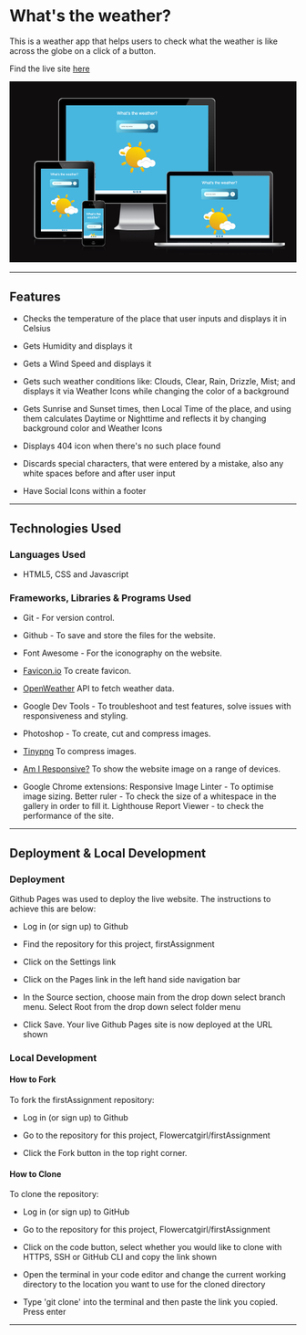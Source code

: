 # What's the weather?

This is a weather app that helps users to check what the weather is like across the globe on a click of a button.

Find the live site [here]

[here]: https://flowercatgirl.github.io/secondAssignment/

![screenshot of site responsiveness](assets/images/responsiveness.jpg)

---

## Features

- Checks the temperature of the place that user inputs and displays it in Celsius

- Gets Humidity and displays it

- Gets a Wind Speed and displays it

- Gets such weather conditions like: Clouds, Clear, Rain, Drizzle, Mist; and displays it via Weather Icons while changing the color of a background

- Gets Sunrise and Sunset times, then Local Time of the place, and using them calculates Daytime or Nighttime and reflects it by changing background color and Weather Icons

- Displays 404 icon when there's no such place found

- Discards special characters, that were entered by a mistake, also any white spaces before and after user input

- Have Social Icons within a footer

---

## Technologies Used

### Languages Used

- HTML5, CSS and Javascript

### Frameworks, Libraries & Programs Used

-  Git - For version control.

- Github - To save and store the files for the website.

- Font Awesome - For the iconography on the website.

- [Favicon.io](https://favicon.io/) To create favicon.

- [OpenWeather](https://openweathermap.org/api) API to fetch weather data.

- Google Dev Tools - To troubleshoot and test features, solve issues with responsiveness and styling.

- Photoshop - To create, cut and compress images.

- [Tinypng](https://tinypng.com/) To compress images.

- [Am I Responsive?](http://ami.responsivedesign.is/) To show the website image on a range of devices.

- Google Chrome extensions:
   Responsive Image Linter - To optimise image sizing.
   Better ruler - To check the size of a whitespace in the gallery in order to fill it.
   Lighthouse Report Viewer - to check the performance of the site.

---

## Deployment & Local Development

### Deployment

Github Pages was used to deploy the live website. The instructions to achieve this are below:

- Log in (or sign up) to Github

- Find the repository for this project, firstAssignment

- Click on the Settings link

- Click on the Pages link in the left hand side navigation bar

- In the Source section, choose main from the drop down select branch menu. Select Root from the drop down select folder menu

- Click Save. Your live Github Pages site is now deployed at the URL shown

### Local Development

#### How to Fork

To fork the firstAssignment repository:

- Log in (or sign up) to Github

- Go to the repository for this project, Flowercatgirl/firstAssignment

- Click the Fork button in the top right corner.

#### How to Clone

To clone the repository:

- Log in (or sign up) to GitHub

- Go to the repository for this project, Flowercatgirl/firstAssignment

- Click on the code button, select whether you would like to clone with HTTPS, SSH or GitHub CLI and copy the link shown

- Open the terminal in your code editor and change the current working directory to the location you want to use for the cloned directory

- Type 'git clone' into the terminal and then paste the link you copied. Press enter

___